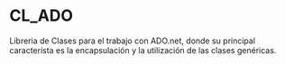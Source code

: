 # CL_ADO
Libreria de Clases para el trabajo con ADO.net, donde su principal característa es la encapsulación y la utilización de las clases genéricas.
